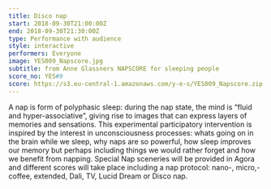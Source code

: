 ```yaml
---
title: Disco nap
start: 2018-09-30T21:00:00Z
end: 2018-09-30T21:30:00Z
type: Performance with audience
style: interactive
performers: Everyone
image: YES009_Napscore.jpg
subtitle: from Anne Glassners NAPSCORE for sleeping people
score_no: YES#9
score: https://s3.eu-central-1.amazonaws.com/y-e-s/YES009_Napscore.zip
---
```

A nap is form of polyphasic sleep: during the nap state, the mind is “fluid and hyper-associative”, giving rise to images that can express layers of memories and sensations. This experimental participatory intervention is inspired by the interest in unconsciousness processes: whats going on in the brain while we sleep, why naps are so powerful, how sleep improves our memory but perhaps including things we would rather forget and how we benefit from napping. Special Nap sceneries will be provided in Agora and different scores will take place including a nap protocol: nano-, micro,- coffee, extended, Dali, TV, Lucid Dream or Disco nap.
